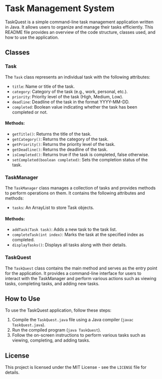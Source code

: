 # Task Management System

TaskQuest is a simple command-line task management application written in Java. It allows users to organize and manage their tasks efficiently. This README file provides an overview of the code structure, classes used, and how to use the application.

## Classes

### Task
The `Task` class represents an individual task with the following attributes:
- `title`: Name or title of the task.
- `category`: Category of the task (e.g., work, personal, etc.).
- `priority`: Priority level of the task (High, Medium, Low).
- `deadline`: Deadline of the task in the format YYYY-MM-DD.
- `completed`: Boolean value indicating whether the task has been completed or not.

#### Methods:
- `getTitle()`: Returns the title of the task.
- `getCategory()`: Returns the category of the task.
- `getPriority()`: Returns the priority level of the task.
- `getDeadline()`: Returns the deadline of the task.
- `isCompleted()`: Returns true if the task is completed, false otherwise.
- `setCompleted(boolean completed)`: Sets the completion status of the task.

### TaskManager
The `TaskManager` class manages a collection of tasks and provides methods to perform operations on them. It contains the following attributes and methods:
- `tasks`: An ArrayList to store Task objects.

#### Methods:
- `addTask(Task task)`: Adds a new task to the task list.
- `completeTask(int index)`: Marks the task at the specified index as completed.
- `displayTasks()`: Displays all tasks along with their details.

### TaskQuest
The `TaskQuest` class contains the main method and serves as the entry point for the application. It provides a command-line interface for users to interact with the TaskManager and perform various actions such as viewing tasks, completing tasks, and adding new tasks.

## How to Use
To use the TaskQuest application, follow these steps:
1. Compile the `TaskQuest.java` file using a Java compiler (`javac TaskQuest.java`).
2. Run the compiled program (`java TaskQuest`).
3. Follow the on-screen instructions to perform various tasks such as viewing, completing, and adding tasks.

## License
This project is licensed under the MIT License - see the `LICENSE` file for details.

